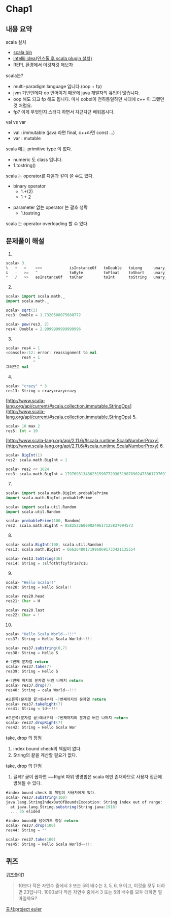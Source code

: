 # Chap1

## 내용 요약
scala 설치
- [scala bin](http://www.scala-lang.org/download/)
- [intellij idea(인스톨 후 scala plugin 설치)](https://www.jetbrains.com/idea/download/)
- REPL 환경에서 이것저것 해보자

scala는?
- multi-paradigm language 입니다.(oop + fp)
- jvm 기반인데다 oo 언어이기 때문에 java 개발자의 유입이 많습니다.
- oop 해도 되고 fp 해도 됩니다. 마치 cobol이 천하통일하던 시대에 c++ 이 그랬던 것 처럼요.
- fp? 이게 무엇인지 스터디 하면서 차근차근 배워봅시다.

val vs var
- val : immutable (java 라면 final, c++라면 const ...)
- var : mutable

scala 에는 primitive type 이 없다.
- numeric 도 class 입니다.
- 1.tostring()

scala 는 operator를 다음과 같이 쓸 수도 있다.
* binary operator
	* 1.+(2)
	* 1 + 2
- parameter 없는 operator 는 괄호 생략
	* 1.tostring

scala 는 operator overloading 할 수 있다.

## 문제풀이 해설

1. 
```scala
scala> 3.
%   +   >    >>>            isInstanceOf   toDouble   toLong     unary_+   |
&   -   >=   ^              toByte         toFloat    toShort    unary_-
*   /   >>   asInstanceOf   toChar         toInt      toString   unary_~
```

2.
```scala
scala> import scala.math._
import scala.math._

scala> sqrt(3)
res3: Double = 1.7320508075688772

scala> pow(res3, 2)
res4: Double = 2.9999999999999996

```
3. 
```scala
scala> res4 = 1
<console>:12: error: reassignment to val
       res4 = 1
            ^
그러므로 val
```
4. 
```scala
scala> "crazy" * 3
res13: String = crazycrazycrazy
```
[http://www.scala-lang.org/api/current/#scala.collection.immutable.StringOps](http://www.scala-lang.org/api/current/#scala.collection.immutable.StringOps)
5. 
```scala
scala> 10 max 2
res5: Int = 10
```
[http://www.scala-lang.org/api/2.11.6/#scala.runtime.ScalaNumberProxy](http://www.scala-lang.org/api/2.11.6/#scala.runtime.ScalaNumberProxy)
6.
```scala
scala> BigInt(1)
res2: scala.math.BigInt = 1

scala> res2 << 1024
res3: scala.math.BigInt = 179769313486231590772930519078902473361797697894230657273430081157732675805500963132708477322407536021120113879871393357658789768814416622492847430639474124377767893424865485276302219601246094119453082952085005768838150682342462881473913110540827237163350510684586298239947245938479716304835356329624224137216
```
7. 
```scala
scala> import scala.math.BigInt.probablePrime
import scala.math.BigInt.probablePrime

scala> import scala.util.Random
import scala.util.Random

scala> probablePrime(100, Random)
res2: scala.math.BigInt = 858252260090249617125837094573
```
8. 
```scala
scala> scala.BigInt(100, scala.util.Random)
res13: scala.math.BigInt = 666264801719968691733421135554

scala> res13.toString(36)
res14: String = 1slfothtfzyf3r1a7c1u
```
9. 
```scala
scala> "Hello Scala!!"
res20: String = Hello Scala!!

scala> res20.head
res21: Char = H

scala> res20.last
res22: Char = !
```
10.
```scala
scala> "Hello Scala World~~!!!"
res37: String = Hello Scala World~~!!!

scala> res37.substring(0,7)
res38: String = Hello S

#~7번째 문자열 return
scala> res37.take(7)
res39: String = Hello S

#~7번째 까지의 문자열 버린 나머지 return
scala> res37.drop(7)
res40: String = cala World~~!!!

#오른쪽(문자열 끝)에서부터 ~7번째까지의 문자열 return
scala> res37.takeRight(7)
res41: String = ld~~!!!

#오른쪽(문자열 끝)에서부터 ~7번째까지의 문자열 버린 나머지 return
scala> res37.dropRight(7)
res42: String = Hello Scala Wor
```
take, drop 의 장점
1. index bound check의 책임이 없다.
2. String의 끝을 계산할 필요가 없다.

take, drop 의 단점
1. 글쎄? 굳이 꼽자면 ~~Right 따위 명명법은 scala 에만 존재하므로 사용자 접근에 방해될 수 있다.
```scala
#index bound check 의 책임이 사용자에게 있다.
scala> res37.substring(100)
java.lang.StringIndexOutOfBoundsException: String index out of range: -78
  at java.lang.String.substring(String.java:1918)
  ... 35 elided

#index bound를 넘어가도 정상 return
scala> res37.drop(100)
res44: String = ""

scala> res37.take(100)
res45: String = Hello Scala World~~!!!
```


## 퀴즈
[퀴즈풀이1](https://github.com/bahamoth/scalastudy/tree/master/chap1/quiz1.scala)

> 10보다 작은 자연수 중에서 3 또는 5의 배수는 3, 5, 6, 9 이고, 이것을 모두 더하면 23입니다.
> 1000보다 작은 자연수 중에서 3 또는 5의 배수를 모두 더하면 얼마일까요?

[출처:project euler](http://euler.synap.co.kr/prob_detail.php?id=1)
